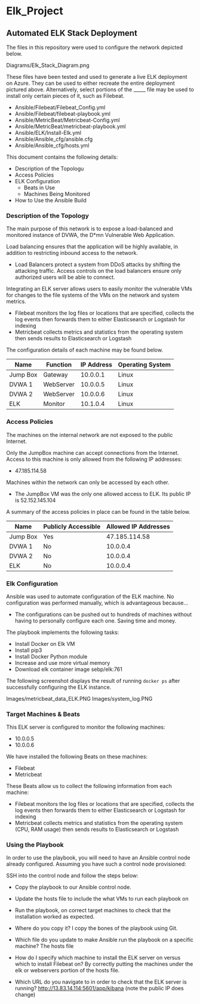 # Elk_Project
## Automated ELK Stack Deployment

The files in this repository were used to configure the network depicted below.

Diagrams/Elk_Stack_Diagram.png

These files have been tested and used to generate a live ELK deployment on Azure. They can be used to either recreate the entire deployment pictured above. Alternatively, select portions of the _____ file may be used to install only certain pieces of it, such as Filebeat.

  - Ansible/Filebeat/Filebeat_Config.yml
  - Ansible/Filebeat/filebeat-playbook.yml
  - Ansible/MetricBeat/Metricbeat-Config.yml
  - Ansible/MetricBeat/metricbeat-playbook.yml
  - Ansible/ELK/Install-Elk.yml
  - Ansible/Ansible_cfg/ansible.cfg
  - Ansible/Ansible_cfg/hosts.yml

This document contains the following details:
- Description of the Topologu
- Access Policies
- ELK Configuration
  - Beats in Use
  - Machines Being Monitored
- How to Use the Ansible Build


### Description of the Topology

The main purpose of this network is to expose a load-balanced and monitored instance of DVWA, the D*mn Vulnerable Web Application.

Load balancing ensures that the application will be highly available, in addition to restricting inbound access to the network.
- Load Balancers protect a system from DDoS attacks by shifting the attacking traffic. Access controls on the load balancers ensure only authorized users will be able to connect. 

Integrating an ELK server allows users to easily monitor the vulnerable VMs for changes to the file systems of the VMs on the network and system metrics.
- Filebeat monitors the log files or locations that are specified, collects the log events then forwards them to either Elasticsearch or Logstash for indexing
- Metricbeat collects metrics and statistics from the operating system then sends results to Elasticsearch or Logstash

The configuration details of each machine may be found below.

| Name     | Function | IP Address | Operating System |
|----------|----------|------------|------------------|
| Jump Box | Gateway  | 10.0.0.1   |  Linux           |
| DVWA 1   | WebServer| 10.0.0.5   |  Linux           |
| DVWA 2   | WebServer| 10.0.0.6   |  Linux           |
| ELK      | Monitor  | 10.1.0.4   |  Linux           |

### Access Policies

The machines on the internal network are not exposed to the public Internet. 

Only the JumpBox machine can accept connections from the Internet. Access to this machine is only allowed from the following IP addresses:
- 47.185.114.58

Machines within the network can only be accessed by each other.
- The JumpBox VM was the only one allowed access to ELK. Its public IP is 52.152.145.104

A summary of the access policies in place can be found in the table below.

| Name     | Publicly Accessible | Allowed IP Addresses |
|----------|---------------------|----------------------|
| Jump Box | Yes                 | 47.185.114.58        |
| DVWA 1   | No                  | 10.0.0.4             |
| DVWA 2   | No                  | 10.0.0.4             |
| ELK      | No                  | 10.0.0.4             |

### Elk Configuration

Ansible was used to automate configuration of the ELK machine. No configuration was performed manually, which is advantageous because...
- The configurations can be pushed out to hundreds of machines without having to personally configure each one. Saving time and money. 

The playbook implements the following tasks:
- Install Docker on Elk VM
- Install pip3
- Install Docker Python module
- Increase and use more virtual memory
- Download elk container image sebp/elk:761

The following screenshot displays the result of running `docker ps` after successfully configuring the ELK instance.

Images/metricbeat_data_ELK.PNG
Images/system_log.PNG

### Target Machines & Beats
This ELK server is configured to monitor the following machines:
- 10.0.0.5
- 10.0.0.6

We have installed the following Beats on these machines:
- Filebeat
- Metricbeat

These Beats allow us to collect the following information from each machine:
- Filebeat monitors the log files or locations that are specified, collects the log events then forwards them to either Elasticsearch or Logstash for indexing
- Metricbeat collects metrics and statistics from the operating system (CPU, RAM usage) then sends results to Elasticsearch or Logstash
 
### Using the Playbook
In order to use the playbook, you will need to have an Ansible control node already configured. Assuming you have such a control node provisioned: 

SSH into the control node and follow the steps below:
- Copy the playbook to our Ansible control node.
- Update the hosts file to include the what VMs to run each playbook on
- Run the playbook, on correct target machines to check that the installation worked as expected.

- Where do you copy it? I copy the bones of the playbook using Git.
- Which file do you update to make Ansible run the playbook on a specific machine? The hosts file
- How do I specify which machine to install the ELK server on versus which to install Filebeat on? By correctly putting the machines under the elk or webservers portion of the hosts file. 
- Which URL do you navigate to in order to check that the ELK server is running? http://13.83.14.114:5601/app/kibana (note the public IP does change)

